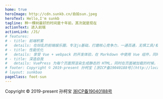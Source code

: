 ```yaml
---
home: true
heroImage: http://cdn.sunkb.cn/自拍sun.jpeg
heroText: Hello,I'm sunkb
tagline: 种一棵树最好的时间是十年前，其次就是现在
actionText: 进入前端
actionLink: /JS/
# features:
# - title: 前端积累
#   details: 在纷乱的前端娱乐圈，专注js基础，打磨核心竞争力，一通百通，无惧工具/框架变迁。
# - title: 性能优化
#   details: 享受 Vue + webpack 的开发体验，在 Markdown 中使用 Vue 组件，同时可以使用 Vue 来开发自定义主题。
# - title: 深造自我
#   details: VuePress 为每个页面预渲染生成静态的 HTML，同时在页面被加载的时候，将作为 SPA 运行。
# footer: Copyright © 2019-present 孙柯宝 [浙ICP备19040188号](http://localhost:8080/) 
# layout: sunkbao
pageClass: foot-sun
---
```

Copyright © 2019-present 孙柯宝 [浙ICP备19040188号](http://www.beian.miit.gov.cn) 